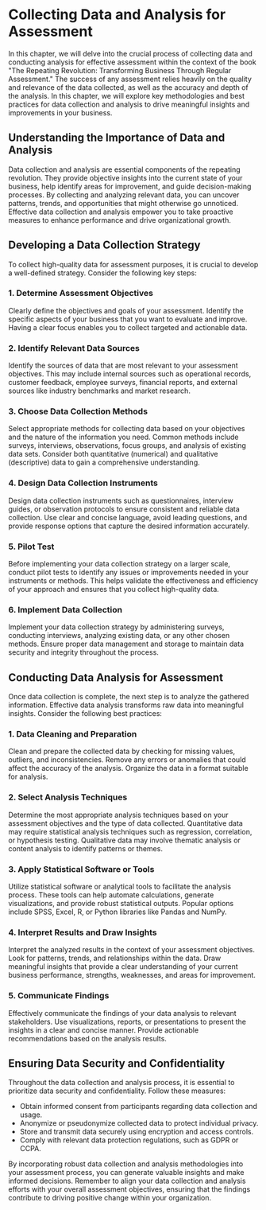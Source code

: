 Collecting Data and Analysis for Assessment
====================================================

In this chapter, we will delve into the crucial process of collecting data and conducting analysis for effective assessment within the context of the book "The Repeating Revolution: Transforming Business Through Regular Assessment." The success of any assessment relies heavily on the quality and relevance of the data collected, as well as the accuracy and depth of the analysis. In this chapter, we will explore key methodologies and best practices for data collection and analysis to drive meaningful insights and improvements in your business.

**Understanding the Importance of Data and Analysis**
-----------------------------------------------------

Data collection and analysis are essential components of the repeating revolution. They provide objective insights into the current state of your business, help identify areas for improvement, and guide decision-making processes. By collecting and analyzing relevant data, you can uncover patterns, trends, and opportunities that might otherwise go unnoticed. Effective data collection and analysis empower you to take proactive measures to enhance performance and drive organizational growth.

**Developing a Data Collection Strategy**
-----------------------------------------

To collect high-quality data for assessment purposes, it is crucial to develop a well-defined strategy. Consider the following key steps:

### **1. Determine Assessment Objectives**

Clearly define the objectives and goals of your assessment. Identify the specific aspects of your business that you want to evaluate and improve. Having a clear focus enables you to collect targeted and actionable data.

### **2. Identify Relevant Data Sources**

Identify the sources of data that are most relevant to your assessment objectives. This may include internal sources such as operational records, customer feedback, employee surveys, financial reports, and external sources like industry benchmarks and market research.

### **3. Choose Data Collection Methods**

Select appropriate methods for collecting data based on your objectives and the nature of the information you need. Common methods include surveys, interviews, observations, focus groups, and analysis of existing data sets. Consider both quantitative (numerical) and qualitative (descriptive) data to gain a comprehensive understanding.

### **4. Design Data Collection Instruments**

Design data collection instruments such as questionnaires, interview guides, or observation protocols to ensure consistent and reliable data collection. Use clear and concise language, avoid leading questions, and provide response options that capture the desired information accurately.

### **5. Pilot Test**

Before implementing your data collection strategy on a larger scale, conduct pilot tests to identify any issues or improvements needed in your instruments or methods. This helps validate the effectiveness and efficiency of your approach and ensures that you collect high-quality data.

### **6. Implement Data Collection**

Implement your data collection strategy by administering surveys, conducting interviews, analyzing existing data, or any other chosen methods. Ensure proper data management and storage to maintain data security and integrity throughout the process.

**Conducting Data Analysis for Assessment**
-------------------------------------------

Once data collection is complete, the next step is to analyze the gathered information. Effective data analysis transforms raw data into meaningful insights. Consider the following best practices:

### **1. Data Cleaning and Preparation**

Clean and prepare the collected data by checking for missing values, outliers, and inconsistencies. Remove any errors or anomalies that could affect the accuracy of the analysis. Organize the data in a format suitable for analysis.

### **2. Select Analysis Techniques**

Determine the most appropriate analysis techniques based on your assessment objectives and the type of data collected. Quantitative data may require statistical analysis techniques such as regression, correlation, or hypothesis testing. Qualitative data may involve thematic analysis or content analysis to identify patterns or themes.

### **3. Apply Statistical Software or Tools**

Utilize statistical software or analytical tools to facilitate the analysis process. These tools can help automate calculations, generate visualizations, and provide robust statistical outputs. Popular options include SPSS, Excel, R, or Python libraries like Pandas and NumPy.

### **4. Interpret Results and Draw Insights**

Interpret the analyzed results in the context of your assessment objectives. Look for patterns, trends, and relationships within the data. Draw meaningful insights that provide a clear understanding of your current business performance, strengths, weaknesses, and areas for improvement.

### **5. Communicate Findings**

Effectively communicate the findings of your data analysis to relevant stakeholders. Use visualizations, reports, or presentations to present the insights in a clear and concise manner. Provide actionable recommendations based on the analysis results.

**Ensuring Data Security and Confidentiality**
----------------------------------------------

Throughout the data collection and analysis process, it is essential to prioritize data security and confidentiality. Follow these measures:

* Obtain informed consent from participants regarding data collection and usage.
* Anonymize or pseudonymize collected data to protect individual privacy.
* Store and transmit data securely using encryption and access controls.
* Comply with relevant data protection regulations, such as GDPR or CCPA.

By incorporating robust data collection and analysis methodologies into your assessment process, you can generate valuable insights and make informed decisions. Remember to align your data collection and analysis efforts with your overall assessment objectives, ensuring that the findings contribute to driving positive change within your organization.
